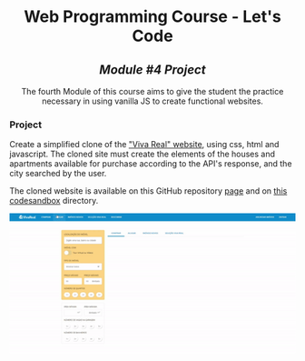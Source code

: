 <h1 align=center>
	<b>Web Programming Course - Let's Code</b>
</h1>

<h2 align=center>
	 <i>Module #4 Project</i>
</h2>

<p align=center>
  The fourth Module of this course aims to give the student the practice necessary in using vanilla JS to create functional websites. 
</p>

<h3>
	 <b>Project</b>
</h3>

Create a simplified clone of the ["Viva Real" website](https://www.vivareal.com.br/venda/), using css, html and javascript. 
The cloned site must create the elements of the houses and apartments available for purchase according to the API's response, and the city searched by the user. 

The cloned website is available on this GitHub repository [page](https://caroldaniel.github.io/LetsCode-WebProgramming-Module4/) and on [this codesandbox](https://codesandbox.io/s/santandercoders-web-project-module-4-9uwsi?file=/index.html) directory.

<img src="https://github.com/caroldaniel/LetsCode-WebProgramming-Module4/blob/421e693d6760b59b6537ba495cbc044f968e6398/VivaRealClone-Working.gif" width="750px" />

